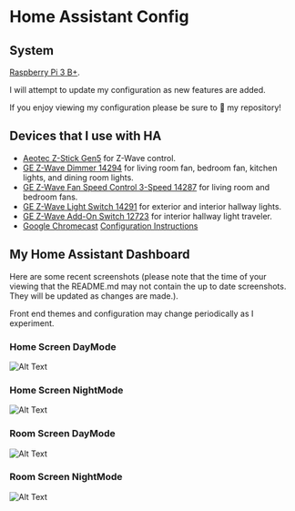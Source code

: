 # Home Assistant Config

## System
[Raspberry Pi 3 B+](https://www.amazon.com/ELEMENT-Element14-Raspberry-Pi-Motherboard/dp/B07BDR5PDW).

I will attempt to update my configuration as new features are added.

If you enjoy viewing my configuration please be sure to :star2: my repository!

## Devices that I use with HA
  * [Aeotec Z-Stick Gen5](https://www.amazon.com/dp/B00X0AWA6E/) for Z-Wave control.
  * [GE Z-Wave Dimmer 14294](https://www.amazon.com/dp/B01MUCZA1C) for living room fan, bedroom fan, kitchen lights, and dining room lights.
  * [GE Z-Wave Fan Speed Control 3-Speed 14287](https://www.amazon.com/dp/B06XTKQTTV) for living room and bedroom fans.
  * [GE Z-Wave Light Switch 14291](https://www.amazon.com/dp/B01M1AHC3R) for exterior and interior hallway lights.
  * [GE Z-Wave Add-On Switch 12723](https://www.amazon.com/dp/B00RKJS8MQ) for interior hallway light traveler.
  * [Google Chromecast](https://www.amazon.com//dp/B015UKRNGS) [Configuration Instructions](https://www.home-assistant.io/components/cast/)


## My Home Assistant Dashboard
Here are some recent screenshots (please note that the time of your viewing that the README.md may not contain the up to date screenshots. They will be updated as changes are made.).

Front end themes and configuration may change periodically as I experiment.

### Home Screen DayMode
![Alt Text](https://github.com/daftbit/HomeAssistant-Configuration/blob/master/screenshots/Home_Screen_DayMode.gif)

### Home Screen NightMode
![Alt Text](https://github.com/daftbit/HomeAssistant-Configuration/blob/master/screenshots/Home_Screen_NightMode.gif)

### Room Screen DayMode
![Alt Text](https://github.com/daftbit/HomeAssistant-Configuration/blob/master/screenshots/Room_Screen_DayMode.png)

### Room Screen NightMode
![Alt Text](https://github.com/daftbit/HomeAssistant-Configuration/blob/master/screenshots/Room_Screen_NightMode.png)  